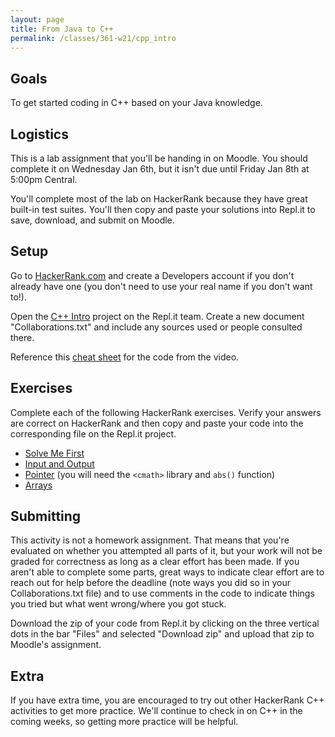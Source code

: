 ```yaml
---
layout: page
title: From Java to C++
permalink: /classes/361-w21/cpp_intro
---
```


## Goals
To get started coding in C++ based on your Java knowledge.

## Logistics
This is a lab assignment that you'll be handing in on Moodle. You should complete it on Wednesday Jan 6th, but it isn't due until Friday Jan 8th at 5:00pm Central.

You'll complete most of the lab on HackerRank because they have great built-in test suites. You'll then copy and paste your solutions into Repl.it to save, download, and submit on Moodle.

## Setup
Go to [HackerRank.com](https://www.hackerrank.com/) and create a Developers account if you don't already have one (you don't need to use your real name if you don't want to!).

Open the [C++ Intro](https://repl.it/team/carlcs361s01w21/C-Intro) project on the Repl.it team. Create a new document "Collaborations.txt" and include any sources used or people consulted there.

Reference this [cheat sheet](/classes/361-w21/ref_pointer_ref) for the code from the video.

## Exercises
Complete each of the following HackerRank exercises. Verify your answers are correct on HackerRank and then copy and paste your code into the corresponding file on the Repl.it project.

* [Solve Me First](https://www.hackerrank.com/challenges/solve-me-first/problem)
* [Input and Output](https://www.hackerrank.com/challenges/cpp-input-and-output/problem)
* [Pointer](https://www.hackerrank.com/challenges/c-tutorial-pointer/problem) (you will need the `<cmath>` library and `abs()` function)
* [Arrays](https://www.hackerrank.com/challenges/arrays-introduction/problem)

## Submitting
This activity is not a homework assignment. That means that you're evaluated on whether you attempted all parts of it, but your work will not be graded for correctness as long as a clear effort has been made. If you aren't able to complete some parts, great ways to indicate clear effort are to reach out for help before the deadline (note ways you did so in your Collaborations.txt file) and to use comments in the code to indicate things you tried but what went wrong/where you got stuck. 

Download the zip of your code from Repl.it by clicking on the three vertical dots in the bar "Files" and selected "Download zip" and upload that zip to Moodle's assignment.

## Extra
If you have extra time, you are encouraged to try out other HackerRank C++ activities to get more practice. We'll continue to check in on C++ in the coming weeks, so getting more practice will be helpful.
